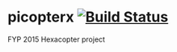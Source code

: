 picopterx [![Build Status](https://travis-ci.org/jtanx/picopterx.png)](https://travis-ci.org/jtanx/picopterx)
=========

FYP 2015 Hexacopter project

